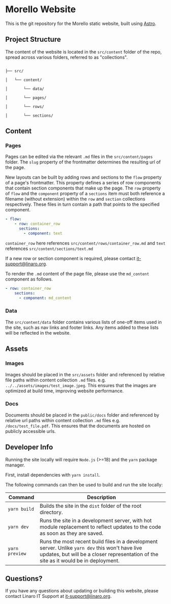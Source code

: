 # Morello Website

This is the git repository for the Morello static website, built using [Astro](https://astro.build/).

## Project Structure

The content of the website is located in the `src/content` folder of the repo, spread across various folders, referred to as "collections".

```text

├── src/

│   └── content/

│       └── data/

│       └── pages/

│       └── rows/

│       └── sections/

```

## Content

### Pages

Pages can be edited via the relevant `.md` files in the `src/content/pages` folder. The `slug` property of the frontmatter determines the resulting url of the page.

New layouts can be built by adding rows and sections to the `flow` property of a page's frontmatter. This property defines a series of row components that contain section components that make up the page. The `row` property of `flow` and the `component` property of a `sections` item must both reference a filename (without extension) within the `row` and `section` collections respectively. These files in turn contain a path that points to the specified component.

```yaml
- flow:
    - row: container_row
      sections:
        - component: text
```

`container_row` here references `src/content/rows/container_row.md` and `text` references `src/content/sections/text.md`

If a new row or section component is required, please contact [it-support@linaro.org](mailto:it-support@linaro.org).

To render the `.md` content of the page file, please use the `md_content` component as follows.

```yaml
- row: container_row
    sections:
      - component: md_content
```

### Data

The `src/content/data` folder contains various lists of one-off items used in the site, such as nav links and footer links. Any items added to these lists will be reflected in the website.

## Assets

### Images

Images should be placed in the `src/assets` folder and referenced by relative file paths within content collection `.md` files. e.g. `../../assets/images/test_image.jpeg`. This ensures that the images are optimized at build time, improving website performance.

### Docs

Documents should be placed in the `public/docs` folder and referenced by relative url paths within content collection `.md` files e.g. `/docs/test_file.pdf`. This ensures that the documents are hosted on publicly accessible urls.

## Developer Info

Running the site locally will require `Node.js` (>=18) and the `yarn` package manager.

First, install dependencies with `yarn install`.

The following commands can then be used to build and run the site locally:

| Command        | Description                                                                                                                                                                             |
| -------------- | --------------------------------------------------------------------------------------------------------------------------------------------------------------------------------------- |
| `yarn build`   | Builds the site in the `dist` folder of the root directory.                                                                                                                             |
| `yarn dev`     | Runs the site in a development server, with hot module replacement to reflect updates to the code as soon as they are saved.                                                            |
| `yarn preview` | Runs the most recent build files in a development server. Unlike `yarn dev` this won't have live updates, but will be a closer representation of the site as it would be in deployment. |

## Questions?

If you have any questions about updating or building this website, please contact Linaro IT Support at [it-support@linaro.org](mailto:it-support@linaro.org).
